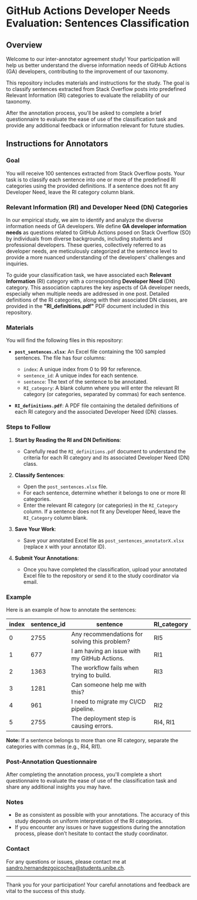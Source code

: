 # GitHub Actions Developer Needs Evaluation: Sentences Classification

## Overview

Welcome to our inter-annotator agreement study! Your participation will help us better understand the diverse information needs of GitHub Actions (GA) developers, contributing to the improvement of our taxonomy.

This repository includes materials and instructions for the study. The goal is to classify sentences extracted from Stack Overflow posts into predefined Relevant Information (RI) categories to evaluate the reliability of our taxonomy.

After the annotation process, you'll be asked to complete a brief questionnaire to evaluate the ease of use of the classification task and provide any additional feedback or information relevant for future studies.

## Instructions for Annotators

### Goal

You will receive 100 sentences extracted from Stack Overflow posts. Your task is to classify each sentence into one or more of the predefined RI categories using the provided definitions. If a sentence does not fit any Developer Need, leave the RI category column blank.

### Relevant Information (RI) and Developer Need (DN) Categories

In our empirical study, we aim to identify and analyze the diverse information needs of GA developers. We define **GA developer information needs** as questions related to GitHub Actions posed on Stack Overflow (SO) by individuals from diverse backgrounds, including students and professional developers. These queries, collectively referred to as developer needs, are meticulously categorized at the sentence level to provide a more nuanced understanding of the developers' challenges and inquiries.

To guide your classification task, we have associated each **Relevant Information** (RI) category with a corresponding **Developer Need** (DN) category. This association captures the key aspects of GA developer needs, especially when multiple needs are addressed in one post. Detailed definitions of the RI categories, along with their associated DN classes, are provided in the **"RI_definitions.pdf"** PDF document included in this repository.

### Materials

You will find the following files in this repository:

- **`post_sentences.xlsx`**: An Excel file containing the 100 sampled sentences. The file has four columns:
  - `index`: A unique index from 0 to 99 for reference.
  - `sentence_id`: A unique index for each sentence.
  - `sentence`: The text of the sentence to be annotated.
  - `RI_category`: A blank column where you will enter the relevant RI category (or categories, separated by commas) for each sentence.

- **`RI_definitions.pdf`**: A PDF file containing the detailed definitions of each RI category and the associated Developer Need (DN) classes.

### Steps to Follow

1. **Start by Reading the RI and DN Definitions**:
   - Carefully read the `RI_definitions.pdf` document to understand the criteria for each RI category and its associated Developer Need (DN) class.

2. **Classify Sentences**:
   - Open the `post_sentences.xlsx` file.
   - For each sentence, determine whether it belongs to one or more RI categories.
   - Enter the relevant RI category (or categories) in the `RI_Category` column. If a sentence does not fit any Developer Need, leave the `RI_Category` column blank.

3. **Save Your Work**:
   - Save your annotated Excel file as `post_sentences_annotatorX.xlsx` (replace `X` with your annotator ID).

4. **Submit Your Annotations**:
   - Once you have completed the classification, upload your annotated Excel file to the repository or send it to the study coordinator via email.

### Example

Here is an example of how to annotate the sentences:

| index | sentence_id | sentence                                            | RI_category  |
|-------|-------------|-----------------------------------------------------|--------------|
| 0     | 2755        | Any recommendations for solving this problem?       | RI5          |
| 1     | 677         | I am having an issue with my GitHub Actions.        | RI1          |
| 2     | 1363        | The workflow fails when trying to build.            | RI3          |
| 3     | 1281        | Can someone help me with this?                      |              |
| 4     | 961         | I need to migrate my CI/CD pipeline.                | RI2          |
| 5     | 2755        | The deployment step is causing errors.              | RI4, RI1     |

**Note:** If a sentence belongs to more than one RI category, separate the categories with commas (e.g., RI4, RI1).

### Post-Annotation Questionnaire

After completing the annotation process, you'll complete a short questionnaire to evaluate the ease of use of the classification task and share any additional insights you may have.

### Notes

- Be as consistent as possible with your annotations. The accuracy of this study depends on uniform interpretation of the RI categories.
- If you encounter any issues or have suggestions during the annotation process, please don’t hesitate to contact the study coordinator.

### Contact

For any questions or issues, please contact me at sandro.hernandezgoicochea@students.unibe.ch.

---

Thank you for your participation! Your careful annotations and feedback are vital to the success of this study.
